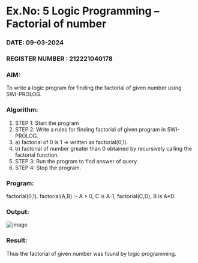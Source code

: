 # Ex.No: 5   Logic Programming – Factorial of number   
### DATE:   09-03-2024                                                                         
### REGISTER NUMBER : 212221040178
### AIM: 
To  write  a logic program for finding the factorial of given number using SWI-PROLOG. 
### Algorithm:
1. STEP 1: Start the program
2. STEP 2:  Write a rules for finding factorial of given program in SWI-PROLOG.
3.   a)	factorial of 0 is 1 => written as factorial(0,1).
4.   b)	factorial of number greater than 0 obtained by recursively calling the factorial    function.
5. STEP 3: Run the program  to find answer of  query.
6. STEP 4: Stop the program.

### Program:
factorial(0,1).
factorial(A,B) :-
A > 0,
C is A-1,
factorial(C,D),
B is A*D.

### Output:
![image](https://github.com/DrUmaRaniV/AI_Lab_2023-24/assets/133218255/8f2dc1c3-3481-4a52-a17e-97ee846c318d)



### Result:
Thus the factorial of given number was found by logic programming. 
